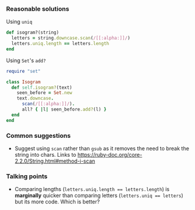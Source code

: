 ### Reasonable solutions

Using `uniq`
```ruby
def isogram?(string)
  letters = string.downcase.scan(/[[:alpha:]]/)
  letters.uniq.length == letters.length
end
```

Using `Set`'s `add?`
```ruby
require "set"

class Isogram
  def self.isogram?(text)
    seen_before = Set.new
    text.downcase.
      scan(/[[:alpha:]]/).
      all? { |l| seen_before.add?(l) }
  end
end
```

### Common suggestions
- Suggest using `scan` rather than `gsub` as it removes the need to break the string into chars. Links to https://ruby-doc.org/core-2.2.0/String.html#method-i-scan

### Talking points
- Comparing lengths (`letters.uniq.length == letters.length`) is **marginally** quicker than comparing letters (`letters.uniq == letters`) but its more code. Which is better?
